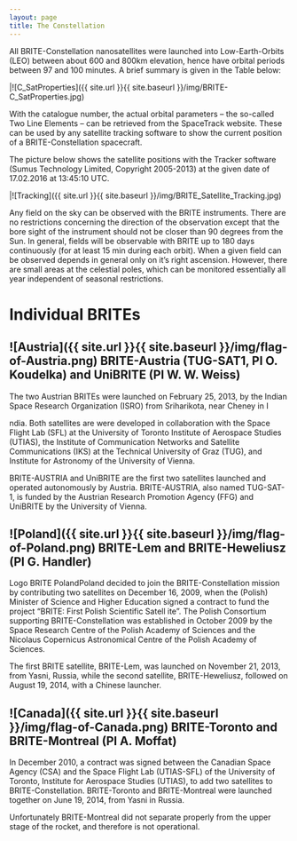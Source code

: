 ```yaml
---
layout: page
title: The Constellation
---
```

All BRITE-Constellation nanosatellites were launched into Low-Earth-Orbits (LEO) between about 600 and 800km elevation, hence have orbital periods between 97 and 100 minutes. A brief summary is given in the Table below:

|![C_SatProperties]({{ site.url }}{{ site.baseurl }}/img/BRITE-C_SatProperties.jpg)

With the catalogue number, the actual orbital parameters – the so-called Two Line Elements – can be retrieved from the SpaceTrack website. These can be used by any satellite tracking software to show the current position of a BRITE-Constellation spacecraft.

The picture below shows the satellite positions with the Tracker software (Sumus Technology Limited, Copyright 2005-2013) at the given date of 17.02.2016 at 13:45:10 UTC.

|![Tracking]({{ site.url }}{{ site.baseurl }}/img/BRITE_Satellite_Tracking.jpg)

Any field on the sky can be observed with the BRITE instruments. There are no restrictions concerning the direction of the observation except that the bore sight of the instrument should not be closer than 90 degrees from the Sun. In general, fields will be observable with BRITE up to 180 days continuously (for at least 15 min during each orbit). When a given field can be observed depends in general only on it’s right ascension. However, there are small areas at the celestial poles, which can be monitored essentially all year independent of seasonal restrictions.

# Individual BRITEs

## ![Austria]({{ site.url }}{{ site.baseurl }}/img/flag-of-Austria.png) BRITE-Austria (TUG-SAT1, PI O. Koudelka) and UniBRITE  (PI W. W. Weiss)

The two Austrian BRITEs were launched on February 25, 2013, by the Indian Space Research Organization (ISRO) from Sriharikota, near Cheney in I

ndia. Both satellites are were developed in collaboration with the  Space Flight Lab (SFL) at the University of Toronto Institute of Aerospace Studies (UTIAS), the Institute of Communication Networks and Satellite Communications (IKS) at the Technical University of Graz (TUG), and Institute for Astronomy of the University of Vienna.

BRITE-AUSTRIA and UniBRITE are the first two satellites launched and operated autonomously by Austria. BRITE-AUSTRIA, also named TUG-SAT-1, is funded by the Austrian Research Promotion Agency (FFG) and UniBRITE by the University of Vienna.



## ![Poland]({{ site.url }}{{ site.baseurl }}/img/flag-of-Poland.png) BRITE-Lem and BRITE-Heweliusz (PI G. Handler)


Logo BRITE PolandPoland decided to join the BRITE-Constellation mission by contributing two satellites on December 16, 2009, when the (Polish) Minister of Science and Higher Education signed a contract to fund the project “BRITE: First Polish Scientific Satell
ite”. The Polish Consortium supporting BRITE-Constellation was established in October 2009 by the Space Research Centre of the Polish Academy of Sciences and the Nicolaus Copernicus Astronomical Centre of the Polish Academy of Sciences.

The first BRITE satellite, BRITE-Lem, was launched on November 21, 2013, from Yasni, Russia, while the second satellite, BRITE-Heweliusz, followed on August 19, 2014, with a Chinese launcher.



## ![Canada]({{ site.url }}{{ site.baseurl }}/img/flag-of-Canada.png) BRITE-Toronto and BRITE-Montreal (PI A. Moffat)

In December 2010, a contract was signed between the Canadian Space Agency  (CSA) and the Space Flight Lab (UTIAS-SFL) of the University of Toronto, Institute for Aerospace Studies (UTIAS), to add two satellites to BRITE-Constellation. BRITE-Toronto and BRITE-Montreal were launched together on June 19, 2014, from Yasni in Russia.

Unfortunately BRITE-Montreal did not separate properly from the upper stage of the rocket, and therefore is not operational.